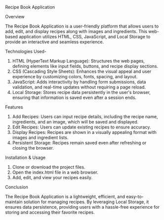 Recipe Book Application

Overview

The Recipe Book Application is a user-friendly platform that allows users to add, edit, and display recipes along with images and ingredients. This web-based application utilizes HTML, CSS, JavaScript, and Local Storage to provide an interactive and seamless experience.


Technologies Used- 

1. HTML (HyperText Markup Language): Structures the web pages, defining elements like input fields, buttons, and recipe display sections.
2. CSS (Cascading Style Sheets): Enhances the visual appeal and user experience by customizing colors, fonts, spacing, and layout.
3. JavaScript: Adds interactivity by handling form submissions, data validation, and real-time updates without requiring a page reload.
4. Local Storage: Stores recipe data persistently in the user's browser, ensuring that information is saved even after a session ends.

Features

1. Add Recipes: Users can input recipe details, including the recipe name, ingredients, and an image, which will be saved and displayed.
2. Edit Recipes: Users can update existing recipes to ensure accuracy.
3. Display Recipes: Recipes are shown in a visually appealing format with images and ingredient lists.
4. Persistent Storage: Recipes remain saved even after refreshing or closing the browser.

Installation & Usage

1. Clone or download the project files.
2. Open the index.html file in a web browser.
3. Add, edit, and view your recipes easily.

Conclusion

The Recipe Book Application is a lightweight, efficient, and easy-to-maintain solution for managing recipes. By leveraging Local Storage, it ensures data persistence, providing users with a hassle-free experience for storing and accessing their favorite recipes.
